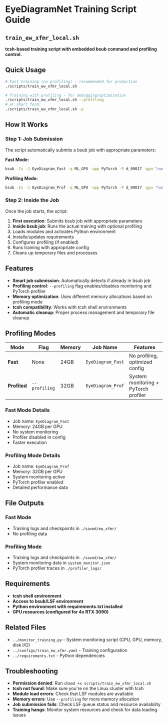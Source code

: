 # EyeDiagramNet Training Script Guide

## `train_ew_xfmr_local.sh`
**tcsh-based training script with embedded bsub command and profiling control.**

## Quick Usage

```bash
# Fast training (no profiling) - recommended for production
./scripts/train_ew_xfmr_local.sh

# Training with profiling - for debugging/optimization
./scripts/train_ew_xfmr_local.sh --profiling
# or short form:
./scripts/train_ew_xfmr_local.sh -p
```

## How It Works

### Step 1: Job Submission
The script automatically submits a bsub job with appropriate parameters:

**Fast Mode:**
```bash
bsub -Is -J EyeDiagram_Fast -q ML_GPU -app PyTorch -P d_09017 -gpu "num=4" -m GPU_3090_4 -R "rusage[mem=24000]" [script]
```

**Profiling Mode:**
```bash  
bsub -Is -J EyeDiagram_Prof -q ML_GPU -app PyTorch -P d_09017 -gpu "num=4" -m GPU_3090_4 -R "rusage[mem=32000]" [script] --profiling
```

### Step 2: Inside the Job
Once the job starts, the script:
1. **First execution**: Submits bsub job with appropriate parameters
2. **Inside bsub job**: Runs the actual training with optional profiling
3. Loads modules and activates Python environment
4. Installs/updates requirements
5. Configures profiling (if enabled)
6. Runs training with appropriate config
7. Cleans up temporary files and processes

## Features

- **Smart job submission**: Automatically detects if already in bsub job
- **Profiling control**: `--profiling` flag enables/disables monitoring and PyTorch profiler
- **Memory optimization**: Uses different memory allocations based on profiling mode
- **tcsh compatibility**: Works with tcsh shell environments
- **Automatic cleanup**: Proper process management and temporary file cleanup

## Profiling Modes

| Mode | Flag | Memory | Job Name | Features |
|------|------|---------|----------|----------|
| **Fast** | None | 24GB | `EyeDiagram_Fast` | No profiling, optimized config |
| **Profiled** | `--profiling` | 32GB | `EyeDiagram_Prof` | System monitoring + PyTorch profiler |

### Fast Mode Details
- Job name: `EyeDiagram_Fast`
- Memory: 24GB per GPU
- No system monitoring
- Profiler disabled in config
- Faster execution

### Profiling Mode Details
- Job name: `EyeDiagram_Prof` 
- Memory: 32GB per GPU
- System monitoring active
- PyTorch profiler enabled
- Detailed performance data

## File Outputs

### Fast Mode
- Training logs and checkpoints in `./saved/ew_xfmr/`
- No profiling data

### Profiling Mode  
- Training logs and checkpoints in `./saved/ew_xfmr/`
- System monitoring data in `system_monitor.json`
- PyTorch profiler traces in `./profiler_logs/`

## Requirements

- **tcsh shell environment**
- **Access to bsub/LSF environment**  
- **Python environment with requirements.txt installed**
- **GPU resources (configured for 4x RTX 3090)**

## Related Files

- `../monitor_training.py` - System monitoring script (CPU, GPU, memory, disk I/O)
- `../configs/train_ew_xfmr.yaml` - Training configuration
- `../requirements.txt` - Python dependencies

## Troubleshooting

- **Permission denied**: Run `chmod +x scripts/train_ew_xfmr_local.sh`
- **tcsh not found**: Make sure you're on the Linux cluster with tcsh
- **Module load errors**: Check that LSF modules are available
- **Memory errors**: Use `--profiling` for more memory allocation
- **Job submission fails**: Check LSF queue status and resource availability
- **Training hangs**: Monitor system resources and check for data loading issues 